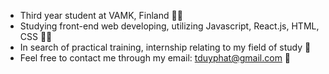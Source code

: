 - Third year student at VAMK, Finland 👨‍💼
- Studying front-end web developing, utilizing Javascript, React.js, HTML, CSS 👨‍💻
- In search of practical training, internship relating to my field of study 📝
- Feel free to contact me through my email: tduyphat@gmail.com 📩
